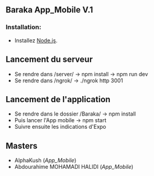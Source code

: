 ## Baraka App_Mobile V.1

### Installation:

+ Installez [Node.js](https://nodejs.org/en/).

## Lancement du serveur
+ Se rendre dans /server/ -> npm install -> npm run dev
+ Se rendre dans /ngrok/ -> ./ngrok http 3001

## Lancement de l'application
+ Se rendre dans le dossier /Baraka/ -> npm install
+ Puis lancer l'App mobile -> npm start
+ Suivre ensuite les indications d'Expo

## Masters
+ AlphaKush (*App_Mobile*)
+ Abdourahime MOHAMADI HALIDI (*App_Mobile*)
